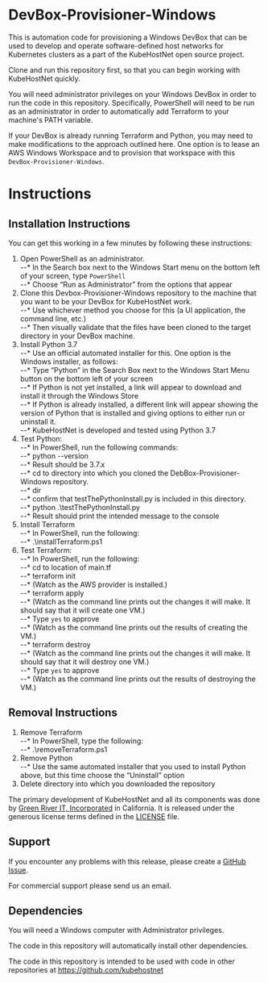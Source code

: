 # DevBox-Provisioner-Windows   
  
This is automation code for provisioning a Windows DevBox that can be used to develop and operate software-defined host networks for Kubernetes clusters as a part of the KubeHostNet open source project.  
  
Clone and run this repository first, so that you can begin working with KubeHostNet quickly.  
  
You will need administrator privileges on your Windows DevBox in order to run the code in this repository.  Specifically, PowerShell will need to be run as an administrator in order to automatically add Terraform to your machine's PATH variable.  
  
If your DevBox is already running Terraform and Python, you may need to make modifications to the approach outlined here.  One option is to lease an AWS Windows Workspace and to provision that workspace with this `DevBox-Provisioner-Windows`.  
   
# Instructions  
  
## Installation Instructions  
  
You can get this working in a few minutes by following these instructions:  
   
1. Open PowerShell as an administrator.  
--* In the Search box next to the Windows Start menu on the bottom left of your screen, type `PowerShell`  
--* Choose “Run as Administrator” from the options that appear  
2. Clone this Devbox-Provisioner-Windows repository to the machine that you want to be your DevBox for KubeHostNet work.  
--* Use whichever method you choose for this (a UI application, the command line, etc.)  
--* Then visually validate that the files have been cloned to the target directory in your DevBox machine.  
3. Install Python 3.7  
--* Use an official automated installer for this.  One option is the Windows installer, as follows:   
--* Type “Python” in the Search Box next to the Windows Start Menu button on the bottom left of your screen  
--* If Python is not yet installed, a link will appear to download and install it through the Windows Store  
--* If Python is already installed, a different link will appear showing the version of Python that is installed and giving options to either run or uninstall it.  
--* KubeHostNet is developed and tested using Python 3.7  
4. Test Python:  
--* In PowerShell, run the following commands:  
--* python --version  
--* Result should be 3.7.x  
--* cd to directory into which you cloned the DebBox-Provisioner-Windows repository.  
--* dir   
--* confirm that testThePythonInstall.py is included in this directory.  
--* python .\testThePythonInstall.py  
--* Result should print the intended message to the console  
5. Install Terraform  
--* In PowerShell, run the following:  
--* .\installTerraform.ps1  
6. Test Terraform:  
--* In PowerShell, run the following:  
--* cd to location of main.tf  
--* terraform init  
--* (Watch as the AWS provider is installed.)  
--* terraform apply  
--* (Watch as the command line prints out the changes it will make.  It should say that it will create one VM.)  
--* Type `yes` to approve   
--* (Watch as the command line prints out the results of creating the VM.)  
--* terraform destroy  
--* (Watch as the command line prints out the changes it will make.  It should say that it will destroy one VM.)  
--* Type `yes` to approve  
--* (Watch as the command line prints out the results of destroying the VM.)  
  
## Removal Instructions  
  
1.  Remove Terraform  
--* In PowerShell, type the following:  
--* .\removeTerraform.ps1  
2.  Remove Python  
--* Use the same automated installer that you used to install Python above, but this time choose the “Uninstall” option  
3.  Delete directory into which you downloaded the repository  
  
The primary development of KubeHostNet and all its components was done by [Green River IT, Incorporated](http://greenriverit.com) in California.  It is released under the generous license terms defined in the [LICENSE](LICENSE.txt) file.  
  
## Support  
  
If you encounter any problems with this release, please create a 
[GitHub Issue](https://github.com/kubehostnet/DevBox-Provisioner-Windows/issues).  
  
For commercial support please send us an email.  
  
## Dependencies  
  
You will need a Windows computer with Administrator privileges.  
  
The code in this repository will automatically install other dependencies.  
  
The code in this repository is intended to be used with code in other repositories at https://github.com/kubehostnet  
  